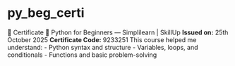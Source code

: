 # py_beg_certi
🏅 Certificate 🐍 Python for Beginners — Simplilearn | SkillUp **Issued on:** 25th October 2025   **Certificate Code:** 9233251    This course helped me understand: - Python syntax and structure   - Variables, loops, and conditionals   - Functions and basic problem-solving 
